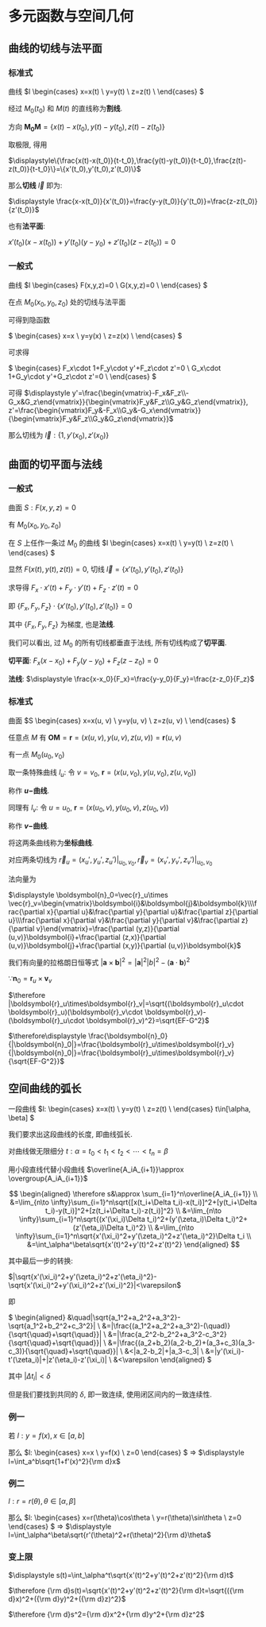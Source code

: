 # 多元函数与空间几何

## 曲线的切线与法平面

### 标准式

曲线 $l
\begin{cases}
x=x(t) \\
y=y(t) \\
z=z(t) \\
\end{cases}
$


经过 $M_0(t_0)$ 和 $M(t)$ 的直线称为**割线**.

方向 $\boldsymbol{M_0M}=\{x(t)-x(t_0),y(t)-y(t_0),z(t)-z(t_0)\}$

取极限, 得用

$\displaystyle\{\frac{x(t)-x(t_0)}{t-t_0},\frac{y(t)-y(t_0)}{t-t_0},\frac{z(t)-z(t_0)}{t-t_0}\}=\{x'(t_0),y'(t_0),z'(t_0)\}$

那么**切线** $\vec{l}$ 即为:

$\displaystyle \frac{x-x(t_0)}{x'(t_0)}=\frac{y-y(t_0)}{y'(t_0)}=\frac{z-z(t_0)}{z'(t_0)}$

也有**法平面**:

$x'(t_0)(x-x(t_0))+y'(t_0)(y-y_0)+z'(t_0)(z-z(t_0))=0$

### 一般式

曲线  $l
\begin{cases}
F(x,y,z)=0 \\
G(x,y,z)=0 \\
\end{cases}
$

在点 $M_0(x_0, y_0, z_0)$ 处的切线与法平面

可得到隐函数

$
\begin{cases}
x=x \\
y=y(x) \\
z=z(x) \\
\end{cases}
$

可求得

$
\begin{cases}
F_x\cdot 1+F_y\cdot y'+F_z\cdot z'=0 \\
G_x\cdot 1+G_y\cdot y'+G_z\cdot z'=0 \\
\end{cases}
$

可得 $\displaystyle y'=\frac{\begin{vmatrix}-F_x&F_z\\-G_x&G_z\end{vmatrix}}{\begin{vmatrix}F_y&F_z\\G_y&G_z\end{vmatrix}}, z'=\frac{\begin{vmatrix}F_y&-F_x\\G_y&-G_x\end{vmatrix}}{\begin{vmatrix}F_y&F_z\\G_y&G_z\end{vmatrix}}$

那么切线为 $\vec{l}:\{1, y'(x_0), z'(x_0)\}$



## 曲面的切平面与法线

### 一般式

曲面 $S: F(x, y, z)=0$

有 $M_0(x_0, y_0, z_0)$

在 $S$ 上任作一条过 $M_0$ 的曲线 $l
\begin{cases}
x=x(t) \\
y=y(t) \\
z=z(t) \\
\end{cases}
$

显然 $F(x(t),y(t),z(t))=0$, 切线 $\vec{l}=\{x'(t_0),y'(t_0),z'(t_0)\}$

求导得 $F_x\cdot x'(t)+F_y\cdot y'(t)+F_z\cdot z'(t)=0$

即 $\{F_x,F_y,F_z\}\cdot \{x'(t_0), y'(t_0), z'(t_0)\}=0$

其中 $\{F_x,F_y,F_z\}$ 为梯度, 也是**法线**.

我们可以看出, 过 $M_0$ 的所有切线都垂直于法线, 所有切线构成了**切平面**.

**切平面**: $F_x(x-x_0)+F_y(y-y_0)+F_z(z-z_0)=0$

**法线**: $\displaystyle \frac{x-x_0}{F_x}=\frac{y-y_0}{F_y}=\frac{z-z_0}{F_z}$

### 标准式

曲面 $S
\begin{cases}
x=x(u, v) \\
y=y(u, v) \\
z=z(u, v) \\
\end{cases}
$

任意点 $M$ 有 $\boldsymbol{OM}=\boldsymbol{r}=(x(u,v),y(u,v),z(u,v))=\boldsymbol{r}(u,v)$

有一点 $M_0(u_0, v_0)$

取一条特殊曲线 $l_u:$ 令 $v=v_0$, $\boldsymbol{r}=(x(u,v_0),y(u,v_0),z(u,v_0))$

称作 **$u-$曲线**.

同理有 $l_v:$ 令 $u=u_0$, $\boldsymbol{r}=(x(u_0,v),y(u_0,v),z(u_0,v))$

称作 **$v-$曲线**.

将这两条曲线称为**坐标曲线**.

对应两条切线为 $\vec{r}_u=(x_u',y_u',z_u')|_{u_0,v_0}, \vec{r}_v=(x_v',y_v',z_v')|_{u_0,v_0}$

法向量为

$\displaystyle \boldsymbol{n}_0=\vec{r}_u\times \vec{r}_v=\begin{vmatrix}\boldsymbol{i}&\boldsymbol{j}&\boldsymbol{k}\\\frac{\partial x}{\partial u}&\frac{\partial y}{\partial u}&\frac{\partial z}{\partial u}\\\frac{\partial x}{\partial v}&\frac{\partial y}{\partial v}&\frac{\partial z}{\partial v}\end{vmatrix}=\frac{\partial (y,z)}{\partial (u,v)}\boldsymbol{i}+\frac{\partial (z,x)}{\partial (u,v)}\boldsymbol{j}+\frac{\partial (x,y)}{\partial (u,v)}\boldsymbol{k}$

我们有向量的拉格朗日恒等式 $|\boldsymbol{a}\times\boldsymbol{b}|^2=|\boldsymbol{a}|^2|b|^2-(\boldsymbol{a}\cdot \boldsymbol{b})^2$

$\because \boldsymbol{n}_0=\boldsymbol{r}_u\times\boldsymbol{v}_v$

$\therefore |\boldsymbol{r}_u\times\boldsymbol{r}_v|=\sqrt{(\boldsymbol{r}_u\cdot \boldsymbol{r}_u)(\boldsymbol{r}_v\cdot \boldsymbol{r}_v)-(\boldsymbol{r}_u\cdot \boldsymbol{r}_v)^2}=\sqrt{EF-G^2}$

$\therefore\displaystyle \frac{\boldsymbol{n}_0}{|\boldsymbol{n}_0|}=\frac{\boldsymbol{r}_u\times\boldsymbol{r}_v}{|\boldsymbol{n}_0|}=\frac{\boldsymbol{r}_u\times\boldsymbol{r}_v}{\sqrt{EF-G^2}}$


## 空间曲线的弧长

一段曲线 $l:
\begin{cases}
x=x(t) \\
y=y(t) \\
z=z(t) \\
\end{cases}
t\in[\alpha, \beta]
$

我们要求出这段曲线的长度, 即曲线弧长.

对曲线做无限细分 $t: \alpha=t_0<t_1<t_2<\cdots <t_n=\beta$

用小段直线代替小段曲线 $\overline{A_iA_{i+1}}\approx \overgroup{A_iA_{i+1}}$

$$
\begin{aligned}
\therefore s&\approx \sum_{i=1}^n\overline{A_iA_{i+1}} \\
&=\lim_{n\to \infty}\sum_{i=1}^n\sqrt{[x(t_i+\Delta t_i)-x(t_i)]^2+[y(t_i+\Delta t_i)-y(t_i)]^2+[z(t_i+\Delta t_i)-z(t_i)]^2} \\
&=\lim_{n\to \infty}\sum_{i=1}^n\sqrt{(x'(\xi_i)\Delta t_i)^2+(y'(\zeta_i)\Delta t_i)^2+(z'(\eta_i)\Delta t_i)^2} \\
&=\lim_{n\to \infty}\sum_{i=1}^n\sqrt{x'(\xi_i)^2+y'(\zeta_i)^2+z'(\eta_i)^2}\Delta t_i \\
&=\int_\alpha^\beta\sqrt{x'(t)^2+y'(t)^2+z'(t)^2}
\end{aligned}
$$

其中最后一步的转换:

$|\sqrt{x'(\xi_i)^2+y'(\zeta_i)^2+z'(\eta_i)^2}-\sqrt{x'(\xi_i)^2+y'(\xi_i)^2+z'(\xi_i)^2}|<\varepsilon$

即

$
\begin{aligned}
&\quad|\sqrt{a_1^2+a_2^2+a_3^2}-\sqrt{a_1^2+b_2^2+c_3^2}| \\
&=|\frac{(a_1^2+a_2^2+a_3^2)-(\quad)}{\sqrt{\quad}+\sqrt{\quad}}| \\
&=|\frac{a_2^2-b_2^2+a_3^2-c_3^2}{\sqrt{\quad}+\sqrt{\quad}}| \\
&=|\frac{(a_2+b_2)(a_2-b_2)+(a_3+c_3)(a_3-c_3)}{\sqrt{\quad}+\sqrt{\quad}}| \\
&<|a_2-b_2|+|a_3-c_3| \\
&=|y'(\xi_i)-t'(\zeta_i)|+|z'(\eta_i)-z'(\xi_i)| \\
&<\varepsilon
\end{aligned}
$

其中 $|\Delta t_i|<\delta$

但是我们要找到共同的 $\delta$, 即一致连续, 使用闭区间内的一致连续性.

### 例一

若 $l:y=f(x), x\in [a,b]$

那么 $l:
\begin{cases}
x=x \\
y=f(x) \\
z=0
\end{cases}
$ $\Rightarrow$ $\displaystyle l=\int_a^b\sqrt{1+f'(x)^2}{\rm d}x$

### 例二

$l: r=r(\theta), \theta\in[\alpha, \beta]$

那么 $l:
\begin{cases}
x=r(\theta)\cos\theta \\
y=r(\theta)\sin\theta \\
z=0
\end{cases}
$ $\Rightarrow$ $\displaystyle l=\int_\alpha^\beta\sqrt{r'(\theta)^2+r(\theta)^2}{\rm d}\theta$

### 变上限

$\displaystyle s(t)=\int_\alpha^t\sqrt{x'(t)^2+y'(t)^2+z'(t)^2}{\rm d}t$

$\therefore {\rm d}s(t)=\sqrt{x'(t)^2+y'(t)^2+z'(t)^2}{\rm d}t=\sqrt{({\rm d}x)^2+({\rm d}y)^2+({\rm d}z)^2}$

$\therefore {\rm d}s^2={\rm d}x^2+{\rm d}y^2+{\rm d}z^2$

